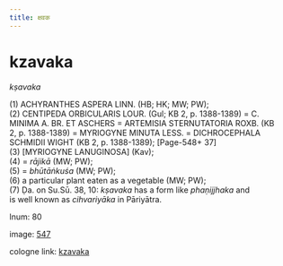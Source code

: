 ```yaml
---
title: क्षवक
---
```


# kzavaka

<i>kṣavaka</i>  <div n="P" />(1) <bot>ACHYRANTHES ASPERA LINN.</bot> (HB; HK; MW; PW); <div n="P" />(2) <bot>CENTIPEDA ORBICULARIS LOUR.</bot> (Gul; KB 2, p. 1388-1389) = <bot>C. <div n="lb" />MINIMA A. BR. ET ASCHERS</bot> = <bot>ARTEMISIA STERNUTATORIA ROXB.</bot> (KB <div n="lb" />2, p. 1388-1389) = <bot>MYRIOGYNE MINUTA LESS.</bot> = <bot>DICHROCEPHALA <div n="lb" />SCHMIDII WIGHT</bot> (KB 2, p. 1388-1389); [Page-548+ 37] <div n="P" />(3) [<bot>MYRIOGYNE LANUGINOSA</bot>] (Kav); <div n="P" />(4) = <i>rājikā</i> (MW; PW); <div n="P" />(5) = <i>bhūtāṅkuśa</i> (MW; PW); <div n="P" />(6) a particular plant eaten as a vegetable (MW; PW); <div n="P" />(7) Ḍa. on Su.Sū. 38, 10: <i>kṣavaka</i> has a form like <i>phaṇijjhaka</i> and <div n="lb" />is well known as <i>cihvariyāka</i> in Pāriyātra.

lnum: 80

image: [547](https://www.sanskrit-lexicon.uni-koeln.de/scans/csl-apidev/servepdf.php?dict=snp&page=547)

cologne link: [kzavaka](https://sanskrit-lexicon.uni-koeln.de/scans/csl-apidev/getword.php?dict=snp&key=kzavaka)

